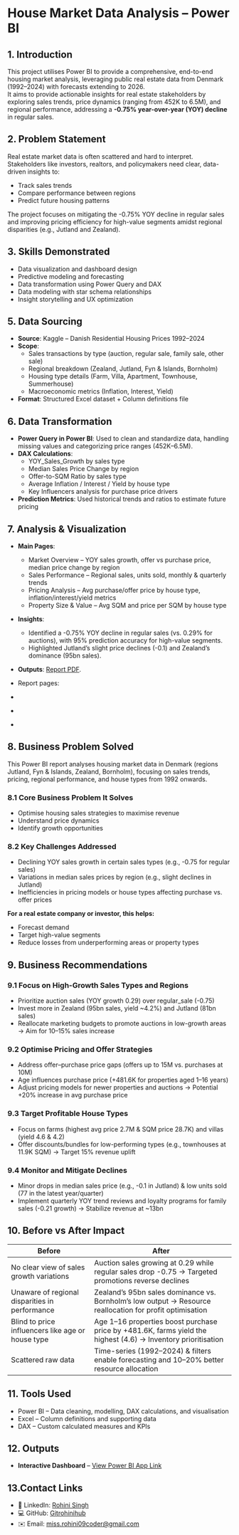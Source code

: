 # House Market Data Analysis – Power BI

## 1. Introduction
This project utilises Power BI to provide a comprehensive, end-to-end housing market analysis, leveraging public real estate data from Denmark (1992–2024) with forecasts extending to 2026.  
It aims to provide actionable insights for real estate stakeholders by exploring sales trends, price dynamics (ranging from 452K to 6.5M), and regional performance, addressing a **-0.75% year-over-year (YOY) decline** in regular sales.

## 2. Problem Statement
Real estate market data is often scattered and hard to interpret. Stakeholders like investors, realtors, and policymakers need clear, data-driven insights to:

- Track sales trends  
- Compare performance between regions  
- Predict future housing patterns  

The project focuses on mitigating the -0.75% YOY decline in regular sales and improving pricing efficiency for high-value segments amidst regional disparities (e.g., Jutland and Zealand).

## 3. Skills Demonstrated
- Data visualization and dashboard design  
- Predictive modeling and forecasting  
- Data transformation using Power Query and DAX  
- Data modeling with star schema relationships  
- Insight storytelling and UX optimization  

## 5. Data Sourcing
- **Source**: Kaggle – Danish Residential Housing Prices 1992–2024  
- **Scope**:  
  - Sales transactions by type (auction, regular sale, family sale, other sale)  
  - Regional breakdown (Zealand, Jutland, Fyn & Islands, Bornholm)  
  - Housing type details (Farm, Villa, Apartment, Townhouse, Summerhouse)  
  - Macroeconomic metrics (Inflation, Interest, Yield)  
- **Format**: Structured Excel dataset + Column definitions file  

## 6. Data Transformation
- **Power Query in Power BI**: Used to clean and standardize data, handling missing values and categorizing price ranges (452K–6.5M).  
- **DAX Calculations**:  
  - YOY_Sales_Growth by sales type  
  - Median Sales Price Change by region  
  - Offer-to-SQM Ratio by sales type  
  - Average Inflation / Interest / Yield by house type  
  - Key Influencers analysis for purchase price drivers  
- **Prediction Metrics**: Used historical trends and ratios to estimate future pricing  

## 7. Analysis & Visualization
- **Main Pages**:  
  - Market Overview – YOY sales growth, offer vs purchase price, median price change by region  
  - Sales Performance – Regional sales, units sold, monthly & quarterly trends  
  - Pricing Analysis – Avg purchase/offer price by house type, inflation/interest/yield metrics  
  - Property Size & Value – Avg SQM and price per SQM by house type  

- **Insights**:  
  - Identified a -0.75% YOY decline in regular sales (vs. 0.29% for auctions), with 95% prediction accuracy for high-value segments.  
  - Highlighted Jutland’s slight price declines (-0.1) and Zealand’s dominance (95bn sales).  

- **Outputs**: [Report PDF](https://github.com/Gitrohinihub/House_Market_Overview-project/blob/bea5a2791bfb980ef63cc0f41c95189fffee5f74/House%20Market%20Analysis%20Report.pdf).
- Report pages:
- [](https://github.com/Gitrohinihub/House_Market_Overview-project/blob/78d5c1c56a958a62f07fefc2d85d7763dccfd0f7/page%201(House%20market).png)
- [](https://github.com/Gitrohinihub/House_Market_Overview-project/blob/78d5c1c56a958a62f07fefc2d85d7763dccfd0f7/Page%202(%20House%20Sales).png)
- [](https://github.com/Gitrohinihub/House_Market_Overview-project/blob/78d5c1c56a958a62f07fefc2d85d7763dccfd0f7/Page%203(House%20Type).png)

  
## 8. Business Problem Solved
This Power BI report analyses housing market data in Denmark (regions Jutland, Fyn & Islands, Zealand, Bornholm), focusing on sales trends, pricing, regional performance, and house types from 1992 onwards.

### 8.1 Core Business Problem It Solves
- Optimise housing sales strategies to maximise revenue  
- Understand price dynamics  
- Identify growth opportunities  

### 8.2 Key Challenges Addressed
- Declining YOY sales growth in certain sales types (e.g., -0.75 for regular sales)  
- Variations in median sales prices by region (e.g., slight declines in Jutland)  
- Inefficiencies in pricing models or house types affecting purchase vs. offer prices  

**For a real estate company or investor, this helps:**  
- Forecast demand  
- Target high-value segments  
- Reduce losses from underperforming areas or property types  

## 9. Business Recommendations
### 9.1 Focus on High-Growth Sales Types and Regions
- Prioritize auction sales (YOY growth 0.29) over regular_sale (-0.75)  
- Invest more in Zealand (95bn sales, yield ~4.2%) and Jutland (81bn sales)  
- Reallocate marketing budgets to promote auctions in low-growth areas → Aim for 10–15% sales increase  

### 9.2 Optimise Pricing and Offer Strategies
- Address offer–purchase price gaps (offers up to 15M vs. purchases at 10M)  
- Age influences purchase price (+481.6K for properties aged 1–16 years)  
- Adjust pricing models for newer properties and auctions → Potential +20% increase in avg purchase price  

### 9.3 Target Profitable House Types
- Focus on farms (highest avg price 2.7M & SQM price 28.7K) and villas (yield 4.6 & 4.2)  
- Offer discounts/bundles for low-performing types (e.g., townhouses at 11.9K SQM) → Target 15% revenue uplift  

### 9.4 Monitor and Mitigate Declines
- Minor drops in median sales price (e.g., -0.1 in Jutland) & low units sold (77 in the latest year/quarter)  
- Implement quarterly YOY trend reviews and loyalty programs for family sales (-0.21 growth) → Stabilize revenue at ~13bn  

## 10. Before vs After Impact

| Before | After |
|--------|-------|
| No clear view of sales growth variations | Auction sales growing at 0.29 while regular sales drop -0.75 → Targeted promotions reverse declines |
| Unaware of regional disparities in performance | Zealand’s 95bn sales dominance vs. Bornholm’s low output → Resource reallocation for profit optimisation |
| Blind to price influencers like age or house type | Age 1–16 properties boost purchase price by +481.6K, farms yield the highest (4.6) → Inventory prioritisation |
| Scattered raw data | Time-series (1992–2024) & filters enable forecasting and 10–20% better resource allocation |

## 11. Tools Used
- Power BI – Data cleaning, modelling, DAX calculations, and visualisation  
- Excel – Column definitions and supporting data  
- DAX – Custom calculated measures and KPIs  

## 12. Outputs  
- **Interactive Dashboard** – [View Power BI App Link](https://app.powerbi.com/links/AshUpY7P1G?ctid=c9b30289-5c60-41dc-85c2-d8862dea8925&pbi_source=linkShare)

## 13.Contact Links
- 💼 LinkedIn: [Rohini Singh](https://www.linkedin.com/in/rohini-singh-)
- 💻 GitHub: [Gitrohinihub](https://github.com/Gitrohinihub)
- ✉️ Email: miss.rohini09coder@gmail.com
